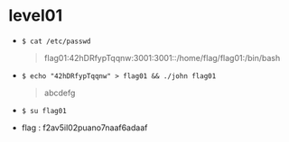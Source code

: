 # level01

- `$ cat /etc/passwd`
    > flag01:42hDRfypTqqnw:3001:3001::/home/flag/flag01:/bin/bash

- `$ echo "42hDRfypTqqnw" > flag01 && ./john flag01`
    > abcdefg

- `$ su flag01`

- flag : f2av5il02puano7naaf6adaaf
